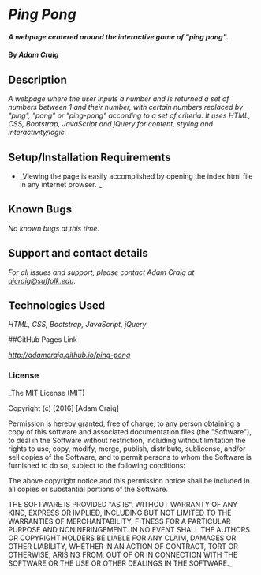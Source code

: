 # _Ping Pong_

#### _A webpage centered around the interactive game of "ping pong"._

#### By _**Adam Craig**_

## Description

_A webpage where the user inputs a number and is returned a set of numbers between 1 and their number, with certain numbers replaced by "ping", "pong" or "ping-pong" according to a set of criteria. It uses HTML, CSS, Bootstrap, JavaScript and jQuery for content, styling and interactivity/logic._

## Setup/Installation Requirements

* _Viewing the page is easily accomplished by opening the index.html file in any internet browser. _

## Known Bugs

_No known bugs at this time._

## Support and contact details

_For all issues and support, please contact Adam Craig at ajcraig@suffolk.edu._

## Technologies Used

_HTML, CSS, Bootstrap, JavaScript, jQuery_

##GitHub Pages Link

_http://adamcraig.github.io/ping-pong_

### License

_The MIT License (MIT)

Copyright (c) [2016] [Adam Craig]

Permission is hereby granted, free of charge, to any person obtaining a copy
of this software and associated documentation files (the "Software"), to deal
in the Software without restriction, including without limitation the rights
to use, copy, modify, merge, publish, distribute, sublicense, and/or sell
copies of the Software, and to permit persons to whom the Software is
furnished to do so, subject to the following conditions:

The above copyright notice and this permission notice shall be included in all
copies or substantial portions of the Software.

THE SOFTWARE IS PROVIDED "AS IS", WITHOUT WARRANTY OF ANY KIND, EXPRESS OR
IMPLIED, INCLUDING BUT NOT LIMITED TO THE WARRANTIES OF MERCHANTABILITY,
FITNESS FOR A PARTICULAR PURPOSE AND NONINFRINGEMENT. IN NO EVENT SHALL THE
AUTHORS OR COPYRIGHT HOLDERS BE LIABLE FOR ANY CLAIM, DAMAGES OR OTHER
LIABILITY, WHETHER IN AN ACTION OF CONTRACT, TORT OR OTHERWISE, ARISING FROM,
OUT OF OR IN CONNECTION WITH THE SOFTWARE OR THE USE OR OTHER DEALINGS IN THE
SOFTWARE._
